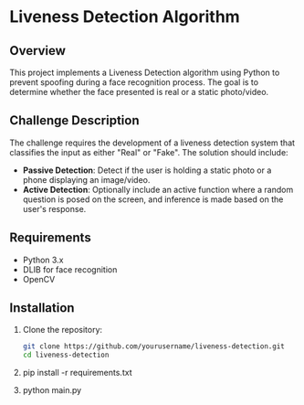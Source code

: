 # Liveness Detection Algorithm

## Overview
This project implements a Liveness Detection algorithm using Python to prevent spoofing during a face recognition process. The goal is to determine whether the face presented is real or a static photo/video.

## Challenge Description
The challenge requires the development of a liveness detection system that classifies the input as either "Real" or "Fake". The solution should include:

- **Passive Detection**: Detect if the user is holding a static photo or a phone displaying an image/video.
- **Active Detection**: Optionally include an active function where a random question is posed on the screen, and inference is made based on the user's response.

## Requirements
- Python 3.x
- DLIB for face recognition
- OpenCV

## Installation
1. Clone the repository:
   ```bash
   git clone https://github.com/yourusername/liveness-detection.git
   cd liveness-detection

2. pip install -r requirements.txt

3. python main.py